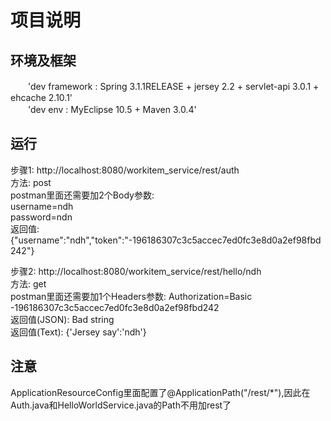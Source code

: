 # 项目说明

## 环境及框架
　　'dev framework : Spring 3.1.1RELEASE +  jersey 2.2 + servlet-api 3.0.1 + ehcache 2.10.1'  
　　'dev env : MyEclipse 10.5 + Maven 3.0.4'

## 运行
步骤1: http://localhost:8080/workitem_service/rest/auth  
方法: post  
postman里面还需要加2个Body参数:  
username=ndh  
password=ndn  
返回值: {"username":"ndh","token":"-196186307c3c5accec7ed0fc3e8d0a2ef98fbd242"}  
  
步骤2: http://localhost:8080/workitem_service/rest/hello/ndh  
方法: get  
postman里面还需要加1个Headers参数: 
Authorization=Basic -196186307c3c5accec7ed0fc3e8d0a2ef98fbd242  
返回值(JSON): Bad string  
返回值(Text): {'Jersey say':'ndh'}  
  
## 注意
ApplicationResourceConfig里面配置了@ApplicationPath("/rest/*"),因此在
Auth.java和HelloWorldService.java的Path不用加rest了
